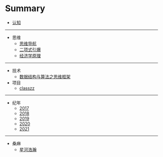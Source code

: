 # Summary

* [认知](README.md)

-----
* 思维
    * [思维导航](思维/index.md)
    * [二项式引爆](思维/二项式引爆.md)
    * [经济学原理](思维/经济学原理.md)

-----
* 技术
    * [数据结构与算法之思维框架](技术/数据结构与算法之思维框架.md)
* 项目
    * [classzz](项目/classzz.md)

-----
* 纪年
    * [2017](纪年/2017.md)
    * [2018](纪年/2018.md)
    * [2019](纪年/2019.md)
    * [2020](纪年/2020.md)
    * [2021](纪年/2021.md)

-----
* 桑麻
    * [星河浩瀚](桑麻/星系.md)

